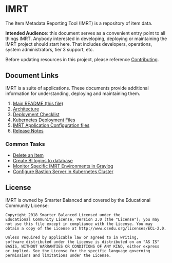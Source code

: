 # IMRT
The Item Metadata Reporting Tool (IMRT) is a repository of item data.

**Intended Audience**: this document serves as a convenient entry point to all things IMRT. Anybody interested in developing, deploying or maintaining the IMRT project should start here. That includes developers, operations, system administrators, tier 3 support, etc.

Before updating resources in this project, please reference [Contributing](CONTRIBUTING.md).

## Document Links
IMRT is a suite of applications. These documents provide additional information for understanding, deploying and maintaining them.

1. [Main README (this file)](README.md)
2. [Architecture](docs/Architecture.md)
3. [Deployment Checklist](docs/Deployment.AWS.md)
4. [Kubernetes Deployment Files](docs/kubernetes_deployment_files.md)
5. [IMRT Application Configuration files](docs/config_files.md)
6. [Release Notes](docs/release_notes.md)

### Common Tasks
* [Delete an Item](docs/delete-item.md)
* [Create BI logins to database](docs/create_bi_logins.md)
* [Monitor Specific IMRT Environments in Graylog](docs/monitor-env-graylog.md)
* [Configure Bastion Server in Kubernetes Cluster](docs/configure-bastion.md)


## License
IMRT is owned by Smarter Balanced and covered by the Educational Community License:

```text
Copyright 2018 Smarter Balanced Licensed under the
Educational Community License, Version 2.0 (the "License"); you may
not use this file except in compliance with the License. You may
obtain a copy of the License at http://www.osedu.org/licenses/ECL-2.0.

Unless required by applicable law or agreed to in writing,
software distributed under the License is distributed on an "AS IS"
BASIS, WITHOUT WARRANTIES OR CONDITIONS OF ANY KIND, either express
or implied. See the License for the specific language governing
permissions and limitations under the License.
```
